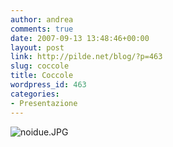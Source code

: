 ```yaml
---
author: andrea
comments: true
date: 2007-09-13 13:48:46+00:00
layout: post
link: http://pilde.net/blog/?p=463
slug: coccole
title: Coccole
wordpress_id: 463
categories:
- Presentazione
---
```


![noidue.JPG](http://pilde.net/blog/wp-content/uploads/2007/09/noidue.JPG)



